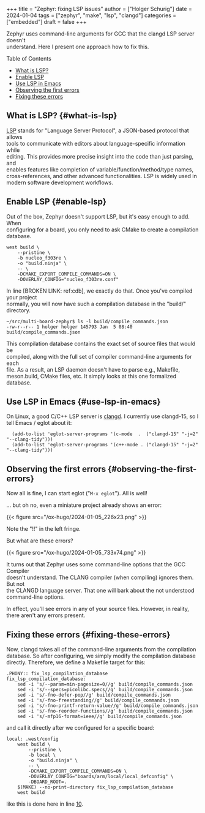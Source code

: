 +++
title = "Zephyr: fixing LSP issues"
author = ["Holger Schurig"]
date = 2024-01-04
tags = ["zephyr", "make", "lsp", "clangd"]
categories = ["embedded"]
draft = false
+++

Zephyr uses command-line arguments for GCC that the clangd LSP server doesn't <br/>
understand. Here I present one approach how to fix this. <br/>

<!--more-->

<div class="ox-hugo-toc toc">

<div class="heading">Table of Contents</div>

- [What is LSP?](#what-is-lsp)
- [Enable LSP](#enable-lsp)
- [Use LSP in Emacs](#use-lsp-in-emacs)
- [Observing the first errors](#observing-the-first-errors)
- [Fixing these errors](#fixing-these-errors)

</div>
<!--endtoc-->


## What is LSP? {#what-is-lsp}

[LSP](https://en.wikipedia.org/wiki/Language_Server_Protocol) stands for "Language Server Protocol", a JSON-based protocol that allows <br/>
tools to communicate with editors about language-specific information while <br/>
editing. This provides more precise insight into the code than just parsing, and <br/>
enables features like completion of variable/function/method/type names, <br/>
cross-references, and other advanced functionalities. LSP is widely used in <br/>
modern software development workflows. <br/>


## Enable LSP {#enable-lsp}

Out of the box, Zephyr doesn't support LSP, but it's easy enough to add. When <br/>
configuring for a board, you only need to ask CMake to create a compilation <br/>
database. <br/>

```text { linenos=true, anchorlinenos=true, lineanchors=org-coderef--83b8fb }
west build \
	--pristine \
	-b nucleo_f303re \
	-o "build.ninja" \
	-- \
	-DCMAKE_EXPORT_COMPILE_COMMANDS=ON \
	-DOVERLAY_CONFIG="nucleo_f303re.conf"
```

In line [BROKEN LINK: ref:cdb], we exactly do that. Once you've compiled your project <br/>
normally, you will now have such a compilation database in the "build/" <br/>
directory. <br/>

```text
~/src/multi-board-zephyr$ ls -l build/compile_commands.json
-rw-r--r-- 1 holger holger 145793 Jan  5 08:40 build/compile_commands.json
```

This compilation database contains the exact set of source files that would be <br/>
compiled, along with the full set of compiler command-line arguments for each <br/>
file. As a result, an LSP daemon doesn't have to parse e.g., Makefile, <br/>
meson.build, CMake files, etc. It simply looks at this one formalized database. <br/>


## Use LSP in Emacs {#use-lsp-in-emacs}

On Linux, a good C/C++ LSP server is [clangd](https://clangd.llvm.org/). I currently use clangd-15, so I <br/>
tell Emacs / eglot about it: <br/>

```elisp
  (add-to-list 'eglot-server-programs '(c-mode  .  ("clangd-15" "-j=2" "--clang-tidy")))
  (add-to-list 'eglot-server-programs '(c++-mode . ("clangd-15" "-j=2" "--clang-tidy")))
```


## Observing the first errors {#observing-the-first-errors}

Now all is fine, I can start eglot ("`M-x eglot`"). All is well! <br/>

... but oh no, even a miniature project already shows an error: <br/>

{{< figure src="/ox-hugo/2024-01-05_226x23.png" >}} <br/>

Note the "!!" in the left fringe. <br/>

But what are these errors? <br/>

{{< figure src="/ox-hugo/2024-01-05_733x74.png" >}} <br/>

It turns out that Zephyr uses some command-line options that the GCC Compiler <br/>
doesn't understand. The CLANG compiler (when compiling) ignores them. But not <br/>
the CLANGD language server. That one will bark about the not understood <br/>
command-line options. <br/>

In effect, you'll see errors in any of your source files. However, in reality, <br/>
there aren't any errors present. <br/>


## Fixing these errors {#fixing-these-errors}

Now, clangd takes all of the command-line arguments from the compilation <br/>
database. So after configuring, we simply modify the compilation database <br/>
directly. Therefore, we define a Makefile target for this: <br/>

```text
.PHONY:: fix_lsp_compilation_database
fix_lsp_compilation_database:
	sed -i 's/--param=min-pagesize=0//g' build/compile_commands.json
	sed -i 's/--specs=picolibc.specs//g' build/compile_commands.json
	sed -i 's/-fno-defer-pop//g' build/compile_commands.json
	sed -i 's/-fno-freestanding//g' build/compile_commands.json
	sed -i 's/-fno-printf-return-value//g' build/compile_commands.json
	sed -i 's/-fno-reorder-functions//g' build/compile_commands.json
	sed -i 's/-mfp16-format=ieee//g' build/compile_commands.json
```

and call it directly after we configured for a specific board: <br/>

```text { linenos=true, anchorlinenos=true, lineanchors=org-coderef--b77306 }
local: .west/config
	west build \
		--pristine \
		-b local \
		-o "build.ninja" \
		-- \
		-DCMAKE_EXPORT_COMPILE_COMMANDS=ON \
		-DOVERLAY_CONFIG="boards/arm/local/local_defconfig" \
		-DBOARD_ROOT=.
	$(MAKE) --no-print-directory fix_lsp_compilation_database
	west build
```

like this is done here in line [10](#org-coderef--b77306-10). <br/>

